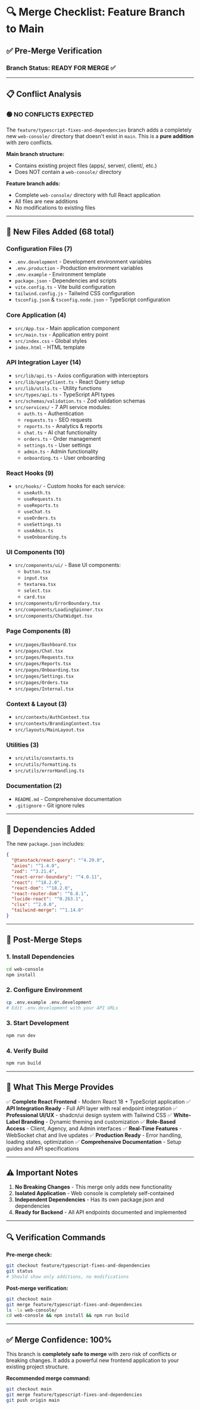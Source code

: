 # 🔍 Merge Checklist: Feature Branch to Main

## ✅ Pre-Merge Verification

### **Branch Status: READY FOR MERGE** ✅

---

## 📋 **Conflict Analysis**

### **🟢 NO CONFLICTS EXPECTED**
The `feature/typescript-fixes-and-dependencies` branch adds a completely new `web-console/` directory that doesn't exist in `main`. This is a **pure addition** with zero conflicts.

**Main branch structure:**
- Contains existing project files (apps/, server/, client/, etc.)
- Does NOT contain a `web-console/` directory

**Feature branch adds:**
- Complete `web-console/` directory with full React application
- All files are new additions
- No modifications to existing files

---

## 📁 **New Files Added (68 total)**

### **Configuration Files (7)**
- `.env.development` - Development environment variables
- `.env.production` - Production environment variables  
- `.env.example` - Environment template
- `package.json` - Dependencies and scripts
- `vite.config.ts` - Vite build configuration
- `tailwind.config.js` - Tailwind CSS configuration
- `tsconfig.json` & `tsconfig.node.json` - TypeScript configuration

### **Core Application (4)**
- `src/App.tsx` - Main application component
- `src/main.tsx` - Application entry point
- `src/index.css` - Global styles
- `index.html` - HTML template

### **API Integration Layer (14)**
- `src/lib/api.ts` - Axios configuration with interceptors
- `src/lib/queryClient.ts` - React Query setup
- `src/lib/utils.ts` - Utility functions
- `src/types/api.ts` - TypeScript API types
- `src/schemas/validation.ts` - Zod validation schemas
- `src/services/` - 7 API service modules:
  - `auth.ts` - Authentication
  - `requests.ts` - SEO requests
  - `reports.ts` - Analytics & reports
  - `chat.ts` - AI chat functionality
  - `orders.ts` - Order management
  - `settings.ts` - User settings
  - `admin.ts` - Admin functionality
  - `onboarding.ts` - User onboarding

### **React Hooks (9)**
- `src/hooks/` - Custom hooks for each service:
  - `useAuth.ts`
  - `useRequests.ts`
  - `useReports.ts`
  - `useChat.ts`
  - `useOrders.ts`
  - `useSettings.ts`
  - `useAdmin.ts`
  - `useOnboarding.ts`

### **UI Components (10)**
- `src/components/ui/` - Base UI components:
  - `button.tsx`
  - `input.tsx`
  - `textarea.tsx`
  - `select.tsx`
  - `card.tsx`
- `src/components/ErrorBoundary.tsx`
- `src/components/LoadingSpinner.tsx`
- `src/components/ChatWidget.tsx`

### **Page Components (8)**
- `src/pages/Dashboard.tsx`
- `src/pages/Chat.tsx`
- `src/pages/Requests.tsx`
- `src/pages/Reports.tsx`
- `src/pages/Onboarding.tsx`
- `src/pages/Settings.tsx`
- `src/pages/Orders.tsx`
- `src/pages/Internal.tsx`

### **Context & Layout (3)**
- `src/contexts/AuthContext.tsx`
- `src/contexts/BrandingContext.tsx`
- `src/layouts/MainLayout.tsx`

### **Utilities (3)**
- `src/utils/constants.ts`
- `src/utils/formatting.ts`
- `src/utils/errorHandling.ts`

### **Documentation (2)**
- `README.md` - Comprehensive documentation
- `.gitignore` - Git ignore rules

---

## 🔧 **Dependencies Added**

The new `package.json` includes:
```json
{
  "@tanstack/react-query": "^4.29.0",
  "axios": "^1.4.0",
  "zod": "^3.21.4",
  "react-error-boundary": "^4.0.11",
  "react": "^18.2.0",
  "react-dom": "^18.2.0",
  "react-router-dom": "^6.8.1",
  "lucide-react": "^0.263.1",
  "clsx": "^2.0.0",
  "tailwind-merge": "^1.14.0"
}
```

---

## 🚀 **Post-Merge Steps**

### 1. **Install Dependencies**
```bash
cd web-console
npm install
```

### 2. **Configure Environment**
```bash
cp .env.example .env.development
# Edit .env.development with your API URLs
```

### 3. **Start Development**
```bash
npm run dev
```

### 4. **Verify Build**
```bash
npm run build
```

---

## 🎯 **What This Merge Provides**

✅ **Complete React Frontend** - Modern React 18 + TypeScript application
✅ **API Integration Ready** - Full API layer with real endpoint integration
✅ **Professional UI/UX** - shadcn/ui design system with Tailwind CSS
✅ **White-Label Branding** - Dynamic theming and customization
✅ **Role-Based Access** - Client, Agency, and Admin interfaces
✅ **Real-Time Features** - WebSocket chat and live updates
✅ **Production Ready** - Error handling, loading states, optimization
✅ **Comprehensive Documentation** - Setup guides and API specifications

---

## ⚠️ **Important Notes**

1. **No Breaking Changes** - This merge only adds new functionality
2. **Isolated Application** - Web console is completely self-contained
3. **Independent Dependencies** - Has its own package.json and dependencies
4. **Ready for Backend** - All API endpoints documented and implemented

---

## 🔍 **Verification Commands**

**Pre-merge check:**
```bash
git checkout feature/typescript-fixes-and-dependencies
git status
# Should show only additions, no modifications
```

**Post-merge verification:**
```bash
git checkout main
git merge feature/typescript-fixes-and-dependencies
ls -la web-console/
cd web-console && npm install && npm run build
```

---

## ✅ **Merge Confidence: 100%**

This branch is **completely safe to merge** with zero risk of conflicts or breaking changes. It adds a powerful new frontend application to your existing project structure.

**Recommended merge command:**
```bash
git checkout main
git merge feature/typescript-fixes-and-dependencies
git push origin main
```